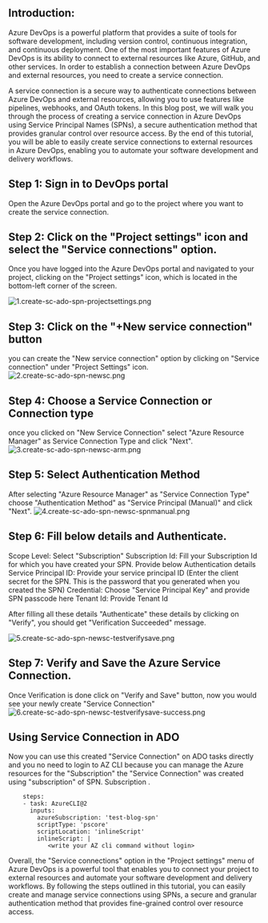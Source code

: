 ## Introduction:  
Azure DevOps is a powerful platform that provides a suite of tools for software development, including version control, continuous integration, and continuous deployment. One of the most important features of Azure DevOps is its ability to connect to external resources like Azure, GitHub, and other services. In order to establish a connection between Azure DevOps and external resources, you need to create a service connection.

A service connection is a secure way to authenticate connections between Azure DevOps and external resources, allowing you to use features like pipelines, webhooks, and OAuth tokens. In this blog post, we will walk you through the process of creating a service connection in Azure DevOps using Service Principal Names (SPNs), a secure authentication method that provides granular control over resource access. By the end of this tutorial, you will be able to easily create service connections to external resources in Azure DevOps, enabling you to automate your software development and delivery workflows.

## Step 1: Sign in to DevOps portal
Open the Azure DevOps portal and go to the project where you want to create the service connection.

## Step 2: Click on the "Project settings" icon and select the "Service connections" option.
Once you have logged into the Azure DevOps portal and navigated to your project, clicking on the "Project settings" icon, which is located in the bottom-left corner of the screen.

![1.create-sc-ado-spn-projectsettings.png](https://github.com/PiyushMittl/Others/blob/main/create-sc-ado-spn/images/1.create-sc-ado-spn-projectsettings.png)

## Step 3: Click on the "+New service connection" button 
you can create the "New service connection" option by clicking on "Service connection" under "Project Settings" icon.
![2.create-sc-ado-spn-newsc.png](https://github.com/PiyushMittl/Others/blob/main/create-sc-ado-spn/images/2.create-sc-ado-spn-newsc.png)

## Step 4: Choose a Service Connection or Connection type
once you clicked on "New Service Connection" select "Azure Resource Manager" as Service Connection Type and click "Next".
![3.create-sc-ado-spn-newsc-arm.png](https://github.com/PiyushMittl/Others/blob/main/create-sc-ado-spn/images/3.create-sc-ado-spn-newsc-arm.png)

## Step 5: Select Authentication Method
After selecting "Azure Resource Manager" as "Service Connection Type" choose "Authentication Method" as "Service Principal (Manual)" and click "Next".
![4.create-sc-ado-spn-newsc-spnmanual.png](https://github.com/PiyushMittl/Others/blob/main/create-sc-ado-spn/images/4.create-sc-ado-spn-newsc-spnmanual.png)

## Step 6: Fill below details and Authenticate.
Scope Level: Select "Subscription"
Subscription Id: Fill your Subscription Id for which you have created your SPN.
Provide below Authentication details
Service Principal ID: Provide your service principal ID (Enter the client secret for the SPN. This is the password that you generated when you created the SPN)
Credential: Choose "Service Principal Key" and provide SPN passcode here
Tenant Id: Provide Tenant Id

After filling all these details "Authenticate" these details by clicking on "Verify", you should get "Verification Succeeded" message.

![5.create-sc-ado-spn-newsc-testverifysave.png](https://github.com/PiyushMittl/Others/blob/main/create-sc-ado-spn/images/5.create-sc-ado-spn-newsc-testverifysave.png)

## Step 7: Verify and Save the Azure Service Connection.
Once Verification is done click on "Verify and Save" button, now you would see your newly create "Service Connection"
![6.create-sc-ado-spn-newsc-testverifysave-success.png](https://github.com/PiyushMittl/Others/blob/main/create-sc-ado-spn/images/6.create-sc-ado-spn-newsc-testverifysave-success.png)

## Using Service Connection in ADO
Now you can use this created "Service Connection" on ADO tasks directly and you no need to login to AZ CLI because you can manage the Azure resources for the "Subscription" the "Service Connection" was created using "subscription" of SPN. Subscription .
```
    steps:  
    - task: AzureCLI@2
      inputs:
        azureSubscription: 'test-blog-spn'
        scriptType: 'pscore'
        scriptLocation: 'inlineScript'
        inlineScript: |
           <write your AZ cli command without login>
```           

Overall, the "Service connections" option in the "Project settings" menu of Azure DevOps is a powerful tool that enables you to connect your project to external resources and automate your software development and delivery workflows. By following the steps outlined in this tutorial, you can easily create and manage service connections using SPNs, a secure and granular authentication method that provides fine-grained control over resource access.

